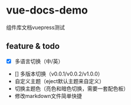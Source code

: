 # vue-docs-demo
组件库文档vuepress测试

## feature & todo
- [x] 多语言切换（中/英）
- [] 多版本切换（v0.0.1/v0.0.2/v1.0.0）
- 自定义主题（eject默认主题来自定义）
- 切换主题色（亮色和暗色切换，需要一套配色板）
- 修改markdown文件简单快捷
